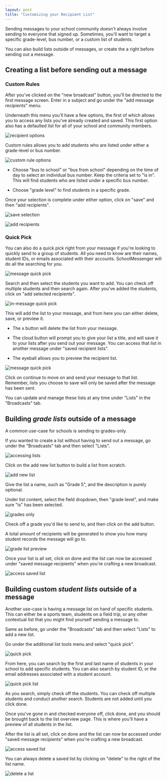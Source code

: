 ```yaml
---
layout: post
title: "Customizing your Recipient List"
---
```


Sending messages to your school community doesn't always involve sending to everyone that signed up. Sometimes, you'll want to target a specific grade-level, bus number, or a custom list of students. 

You can also build lists outside of messages, or create the a right before sending out a message.

## Creating a list before sending out a message

### Custom Rules

After you've clicked on the "new broadcast" button, you'll be directed to the first message screen. Enter in a subject and go under the "add message recipients" menu.

Underneath this menu you'll have a few options, the first of which allows you to access any lists you've already created and saved. This first option also has a defaulted list for all of your school and community members. 

![recipient options](/school-messenger-help/images/recipient-options.png)

Custom rules allows you to add students who are listed under either a grade-level or bus number. 

![custom rule options](/school-messenger-help/images/custom-rules.png)

- Choose "bus to school" or "bus from school" depending on the time of day to select an individual bus number. Keep the criteria set to "is in". This will find students who are listed under a specific bus number. 

- Choose "grade level" to find students in a specific grade.

Once your selection is complete under either option, click on "save" and then "add recipients".

![save selection](/school-messenger-help/images/search-save.png)

![add recipients](/school-messenger-help/images/add-recipients.png)

### Quick Pick

You can also do a quick pick right from your message if you're looking to quickly send to a group of students. All you need to know are their names, student IDs, or emails associated with their accounts. SchoolMessenger will do all the searching for you. 

![message quick pick](/school-messenger-help/images/quick-pick-message.png)

Search and then select the students you want to add. You can check off multiple students and then search again. After you've added the students, click on "add selected recipients". 

![in-message quick pick](/school-messenger-help/images/in-message-quick-pick.png)

This will add the list to your message, and from here you can either delete, save, or preview it.

- The x button will delete the list from your message.

- The cloud button will prompt you to give your list a title, and will save it to your lists after you send out your message. You can access that list in another message under "saved recipient lists".

- The eyeball allows you to preview the recipient list.

![message quick pick](/school-messenger-help/images/previewing-sending-list.png)

Click on continue to move on and send your message to that list. Remember, lists you choose to save will only be saved after the message has been sent. 

You can update and manage these lists at any time under "Lists" in the "Broadcasts" tab.  

## Building *grade lists* outside of a message

A common use-case for schools is sending to grades-only.

If you wanted to create a list without having to send out a message, go under the "Broadcasts" tab and then select "Lists".

![accessing lists](/school-messenger-help/images/broadcasts-lists.png)

Click on the add new list button to build a list from scratch. 

![add new list](/school-messenger-help/images/add-new-lists.png)

Give the list a name, such as "Grade 5", and the description is purely optional.

Under list content, select the field dropdown, then "grade level", and make sure "is" has been selected.

![grades only](/school-messenger-help/images/grades-only.png)

Check off a grade you'd like to send to, and then click on the add button.

A total amount of recipients will be generated to show you how many student records the message will go to.

![grade list preview](/school-messenger-help/images/grade-list-preview.png)

Once your list is all set, click on done and the list can now be accessed under "saved message recipients" when you're crafting a new broadcast.

![access saved list](/school-messenger-help/images/access-saved-list.png)

## Building custom *student lists* outside of a message

Another use-case is having a message list on hand of specific students. This can either be a sports team, students on a field trip, or any other contextual list that you might find yourself sending a message to. 

Same as before, go under the "Broadcasts" tab and then select "Lists" to add a new list. 

Go under the additional list tools menu and select "quick pick".

![quick pick](/school-messenger-help/images/quick-pick.png)

From here, you can search by the first and last name of students in your school to add specific students. You can also search by student ID, or the email addresses associated with a student account.

![quick pick list](/school-messenger-help/images/quick-pick-list.png)

As you search, simply check off the students. You can check off multiple students and conduct another search. Students are not added until you click done. 

Once you've gone in and checked everyone off, click done, and you should be brought back to the list overview page. This is where you'll have a preview of all students in the list.

After the list is all set, click on done and the list can now be accessed under "saved message recipients" when you're crafting a new broadcast.

![access saved list](/school-messenger-help/images/access-saved-list.png)

You can always delete a saved list by clicking on "delete" to the right of the list name. 

![delete a list](/school-messenger-help/images/delete-a-list.png) 